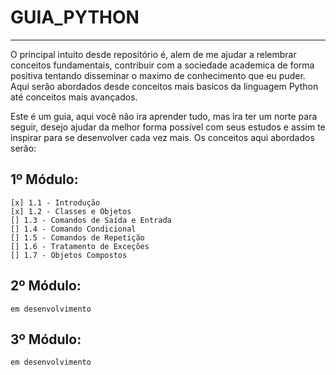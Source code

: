 # GUIA_PYTHON
 
 ***
 
 O principal intuito desde repositório é, alem de me ajudar a relembrar conceitos fundamentais, contribuir com a sociedade academica de forma positiva tentando disseminar o maximo de conhecimento que eu puder. Aqui serão abordados desde conceitos mais basicos da linguagem Python até conceitos mais avançados. 

 Este é um guia, aqui você não ira aprender tudo, mas ira ter um norte para seguir, desejo ajudar da melhor forma possível com seus estudos e assim te inspirar para se desenvolver cada vez mais. Os conceitos aqui abordados serão:

 ## 1º Módulo:
    [x] 1.1 - Introdução
    [x] 1.2 - Classes e Objetos
    [] 1.3 - Comandos de Saída e Entrada
    [] 1.4 - Comando Condicional
    [] 1.5 - Comandos de Repetição
    [] 1.6 - Tratamento de Exceções
    [] 1.7 - Objetos Compostos

## 2º Módulo:
    em desenvolvimento

## 3º Módulo:
    em desenvolvimento